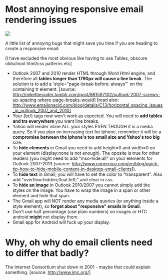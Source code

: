 Most annoying responsive email rendering issues
===============================================

<img src="http://162.243.0.54/most-annoying-email/assets/img/useless-markup.png" style="margin:0 auto"/>


A little list of annoying bugs that might save you time if you are heading to create a responsive email:


[I have excluded the most obvious like having to use Tables, obscure oldschool html/css patterns etc]


* Outlook 2007 and 2010 render HTML through Word Html engine, and therefore all **tables longer than 1790px will cause a line break**. The solution is to add a 'style="page-break-before: always"' on the containing tr element. [source: http://mikethecoder.tumblr.com/post/861597102/outlook-2007-screws-up-spacing-where-page-breaks-would] [read also: http://www.emailonacid.com/blog/details/C13/horizontal_spacing_issues_in_outlook_2007_and_2010]
* Your {br/} tags now won't work as expected. You will need to **add tables and trs everywhere** you want line breaks.
* Yahoo will render inline ALL your styles EVEN THOUGH it is a media query. So if you plan on increasing text for Iphone, remember it will be a **compromise between the Iphone's too small size and Yahoo's too big** size.
* To **hide elements** in Gmail you need to add height=0 and width=0 on your element (display:none is not enough). The oposite is true for other readers (you might need to add "mso-hide:all" on your elements for Outlook 2007-2013 [source: http://www.copernica.com/en/blog/quick-tip-how-to-hide-mobile-content-in-desktop-email-clients]).
* To **hide text** in Gmail, you will have to set the color to "transparent". Also add "overflow:hidden;float:left;" and clear in css.
* To **hide an image** in Outlook 2010/2007 you cannot simply add the styles on the image. You have to wrap the image in a span or other element and hide that span.
* The Gmail app will NOT render any media queries (or anything inside a style element), so **forget about "responsive" emails in Gmail**.
* Don't use half percentage (use plain numbers) on images or HTC android **might** not display them.
* Gmail app for Android will fuck up your display.




Why, oh why do email clients need to differ that badly?
=======================================================

The Internet Consortium shut down in 2001 - maybe that could explain something.
[source: http://www.imc.org/]
